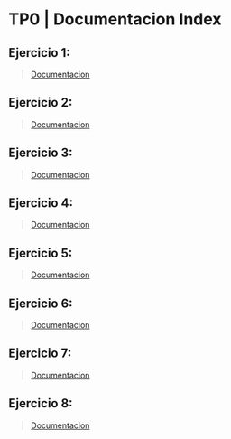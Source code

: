 # TP0 | Documentacion Index

## Ejercicio 1:
> [Documentacion](https://github.com/SantiSev/tp0-santisev/blob/ej1/README.md)

## Ejercicio 2:
> [Documentacion](https://github.com/SantiSev/tp0-santisev/blob/ej2/README.md)

## Ejercicio 3:
> [Documentacion](https://github.com/SantiSev/tp0-santisev/blob/ej3/README.md)

## Ejercicio 4:
> [Documentacion](https://github.com/SantiSev/tp0-santisev/blob/ej4/README.md)

## Ejercicio 5:
> [Documentacion](https://github.com/SantiSev/tp0-santisev/blob/ej5/README.md)

## Ejercicio 6:
> [Documentacion](https://github.com/SantiSev/tp0-santisev/blob/ej6/README.md)

## Ejercicio 7:
> [Documentacion](https://github.com/SantiSev/tp0-santisev/blob/ej7/README.md)

## Ejercicio 8:
> [Documentacion](https://github.com/SantiSev/tp0-santisev/blob/ej8/README.md)

